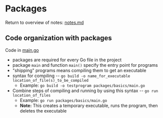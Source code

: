 # Packages
Return to overview of notes: [notes.md](../notes.md)

## Code organization with packages
Code in [main.go](basics/main.go)

- packages are required for every Go file in the project
- package `main` and function `main()` specify the entry point for programs
- "shipping" programs means compiling them to get an executable
- syntax for compiling -- `go build -o name_for_executable location_of_file(s)_to_be_compiled`
  - Example: `go build -o testprogram packages/basics/main.go`
- Combine steps of compiling and running by using this syntax -- `go run location_of_files`
  - Example: `go run packages/basics/main.go`
  - **Note:** This creates a temporary executable, runs the program, then deletes the executable